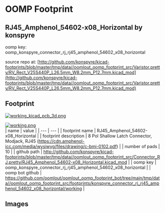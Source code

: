 # OOMP Footprint  
## RJ45_Amphenol_54602-x08_Horizontal  by konspyre  
  
oomp key: oomp_konspyre_connector_rj_rj45_amphenol_54602_x08_horizontal  
  
source repo at: [http://github.com/konspyre/kicad-footprints/blob/master/tmp/data//oomlout_oomp_footprint_src/Varistor.pretty/RV_Rect_V25S440P_L26.5mm_W8.2mm_P12.7mm.kicad_mod](http://github.com/konspyre/kicad-footprints/blob/master/tmp/data//oomlout_oomp_footprint_src/Varistor.pretty/RV_Rect_V25S440P_L26.5mm_W8.2mm_P12.7mm.kicad_mod)  
## Footprint  
  
[![working_kicad_pcb_3d.png](working_kicad_pcb_3d_600.png)](working_kicad_pcb_3d.png)  
  
[![working.png](working_600.png)](working.png)  
| name | value | 
| --- | --- | 
| footprint name | RJ45_Amphenol_54602-x08_Horizontal | 
| footprint description | 8 Pol Shallow Latch Connector, Modjack, RJ45 (https://cdn.amphenol-icc.com/media/wysiwyg/files/drawing/c-bmj-0102.pdf) | 
| number of pads | 10 | 
| github path | http://github.com/konspyre/kicad-footprints/blob/master/tmp/data//oomlout_oomp_footprint_src/Connector_RJ.pretty/RJ45_Amphenol_54602-x08_Horizontal.kicad_mod | 
| oomp key | oomp_konspyre_connector_rj_rj45_amphenol_54602_x08_horizontal | 
| oomp bot github | https://github.com/oomlout/oomlout_oomp_footprint_bot/tree/main/tmp/data//oomlout_oomp_footprint_src/footprints/konspyre_connector_rj_rj45_amphenol_54602_x08_horizontal/working | 
## Images  
